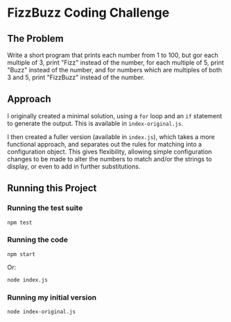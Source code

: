 # FizzBuzz Coding Challenge

## The Problem

Write a short program that prints each number from 1 to 100, but gor each
multiple of 3, print "Fizz" instead of the number, for each multiple of 5,
print "Buzz" instead of the number, and for numbers which are multiples of both
3 and 5, print "FizzBuzz" instead of the number.

## Approach

I originally created a minimal solution, using a `for` loop and an `if`
statement to generate the output.  This is available in `index-original.js`.

I then created a fuller version (available in `index.js`), which takes a more
functional approach, and separates out the rules for matching into a
configuration object.  This gives flexibility, allowing simple configuration
changes to be made to alter the numbers to match and/or the strings to display,
or even to add in further substitutions.

## Running this Project

### Running the test suite

```
npm test
```

### Running the code

```
npm start
```

Or:

```
node index.js
```

### Running my initial version

```
node index-original.js
```
